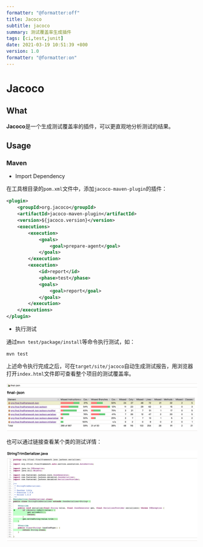 ```yaml
---
formatter: "@formatter:off"
title: Jacoco 
subtitle: jacoco 
summary: 测试覆盖率生成插件 
tags: [ci,test,junit] 
date: 2021-03-19 10:51:39 +800 
version: 1.0
formatter: "@formatter:on"
---
```


# Jacoco

## What

**Jacoco**是一个生成测试覆盖率的插件，可以更直观地分析测试的结果。

## Usage

### Maven

* Import Dependency

在工具根目录的`pom.xml`文件中，添加`jacoco-maven-plugin`的插件：

```xml
<plugin>
    <groupId>org.jacoco</groupId>
    <artifactId>jacoco-maven-plugin</artifactId>
    <version>${jacoco.version}</version>
    <executions>
        <execution>
            <goals>
                <goal>prepare-agent</goal>
            </goals>
        </execution>
        <execution>
            <id>report</id>
            <phase>test</phase>
            <goals>
                <goal>report</goal>
            </goals>
        </execution>
    </executions>
</plugin>
```

* 执行测试

通过`mvn test/package/install`等命令执行测试，如：

```shell
mvn test
```

上述命令执行完成之后，可在`target/site/jacoco`自动生成测试报告，用浏览器打开`index.html`文件即可查看整个项目的测试覆盖率。

![Jacoco](../images/ci/jacoco.png)

也可以通过链接查看某个类的测试详情：

![Jacoco Detail](../images/ci/jacoco-detail.png)

